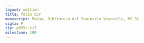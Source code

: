 ```yaml
---
layout: edition
title: folio 55r
manuscript: Padua, Biblioteca del Seminario Vescovile, MS 32
sigla: P
iip: p055r.tif
milestone: 109
---
```

